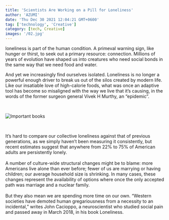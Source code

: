 ```yaml
---
title: 'Scientists Are Working on a Pill for Loneliness'
author: 'AZUMI'
date: 'Thu Dec 30 2021 12:04:21 GMT+0600'
tag: ['technology', 'Creative']
category: [tech, Creative]
images: '/02.jpg'
---
```


loneliness is part of the human condition. A primeval warning sign, like hunger or thirst, to seek out a primary resource: connection. Millions of years of evolution have shaped us into creatures who need social bonds in the same way that we need food and water.

And yet we increasingly find ourselves isolated. Loneliness is no longer a powerful enough driver to break us out of the silos created by modern life. Like our insatiable love of high-calorie foods, what was once an adaptive tool has become so misaligned with the way we live that it’s causing, in the words of the former surgeon general Vivek H Murthy, an “epidemic”.

<br>

![Important books](/01.jpg)

<br>

It’s hard to compare our collective loneliness against that of previous generations, as we simply haven’t been measuring it consistently, but recent estimates suggest that anywhere from 22% to 75% of American adults are persistently lonely. 
<br>
<br>
A number of culture-wide structural changes might be to blame: more Americans live alone than ever before; fewer of us are marrying or having children; our average household size is shrinking. In many cases, these changes represent the availability of options where once the only accepted path was marriage and a nuclear family. 
<br>
<br>
But they also mean we are spending more time on our own. “Western societies have demoted human gregariousness from a necessity to an incidental,” writes John Cacioppo, a neuroscientist who studied social pain and passed away in March 2018, in his book Loneliness.
